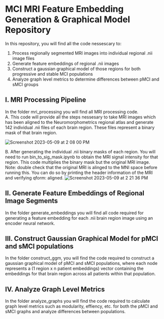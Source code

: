 # MCI MRI Feature Embedding Generation & Graphical Model Repository 
In this repository, you will find all the code nessescary to:
1. Process regionally segmented MRI images into individual regional .nii image files 
2. Generate feature embeddings of regional .nii images 
3. Construct a gaussian graphical model of those regions for both progressive and stable MCI populations 
4. Analyze graph level metrics to determine differences between pMCI and sMCI groups 

## I. MRI Processing Pipeline 
In the folder mri_processing you will find all MRI processing code. <br>
A. This code will provide all the steps nessesary to take MRI images which has been aligned to the Neuromorphometrics regional atlas and generate 142 individual .nii files of each brain region. These files represent a binary mask of that brain region. 

![Screenshot 2023-05-09 at 2 08 00 PM](https://github.com/vkola-lab/mci_mri_graph/assets/90205073/891528e6-c94f-4c56-9717-bfac9d58bf16)

B. After generating the individual .nii binary masks of each region. You will need to run bin_to_sig_mask.ipynb to obtain the MRI signal intensity for that region. This code multiplies the binary mask but the original MRI image. <br> Note: double check that the original MRI is alinged to the MNI space before running this. You can do so by printing the header information of the MRI and verifying qform: aligned. 
![Screenshot 2023-05-09 at 2 21 36 PM](https://github.com/vkola-lab/mci_mri_graph/assets/90205073/56ee2292-92d4-4620-af33-85bdbabad10a)


## II. Generate Feature Embeddings of Regional Image Segments 
In the folder generate_embeddings you will find all code required for generating a feature embedding for each .nii brain region image using an encoder neural network. 



## III. Construct Gaussian Graphical Model for pMCI and sMCI populations 
In the folder construct_ggm, you will find the code required to construct a gaussian graphical model of pMCI and sMCI populations, where each node represents a (1 region x n patient embeddings) vector containing the embeddings for that brain region across all patients within that population. 

## IV. Analyze Graph Level Metrics 
In the folder analyze_graphs you will find the code required to calculate graph level metrics such as modularity, effiency, etc. for both the pMCI and sMCI graphs and analyze differences between populations. 


